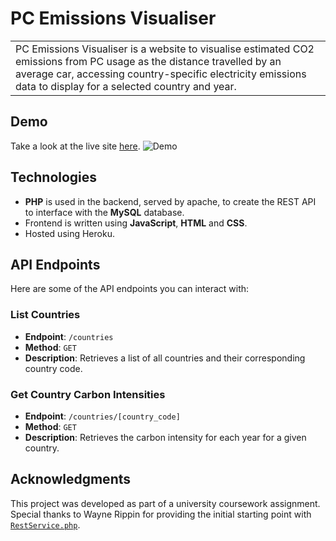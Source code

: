 # PC Emissions Visualiser

<table>
<tr>
<td>
PC Emissions Visualiser is a website to visualise estimated CO2 emissions from PC usage as the distance travelled by an average car, accessing country-specific electricity emissions data to display for a selected country and year.
</td>
</tr>
</table>

## Demo
Take a look at the live site [here](https://pc-emmisions-visualiser.jessicachristensen.com/).
![Demo](/Demo.gif)

## Technologies
- **PHP** is used in the backend, served by apache, to create the REST API to interface with the **MySQL** database.
- Frontend is written using **JavaScript**, **HTML** and **CSS**.
- Hosted using Heroku.

## API Endpoints

Here are some of the API endpoints you can interact with:

### List Countries
- **Endpoint**: `/countries`
- **Method**: `GET`
- **Description**: Retrieves a list of all countries and their corresponding country code.

### Get Country Carbon Intensities
- **Endpoint**: `/countries/[country_code]`
- **Method**: `GET`
- **Description**: Retrieves the carbon intensity for each year for a given country.

## Acknowledgments
This project was developed as part of a university coursework assignment. Special thanks to Wayne Rippin for providing the initial starting point with [`RestService.php`](https://github.com/C-Jess/PC-emmissions-visualiser/blob/main/RestService.php).
